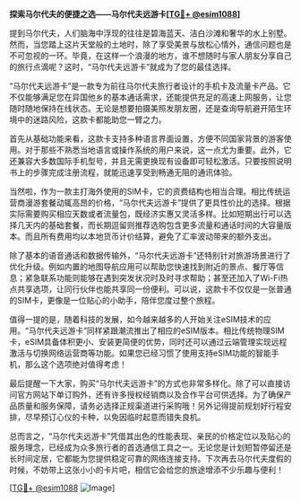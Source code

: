 **探索马尔代夫的便捷之选——马尔代夫远游卡[[TG💪+ @esim1088](https://t.me/s/esim1088)]**

提到马尔代夫，人们脑海中浮现的往往是碧海蓝天、洁白沙滩和奢华的水上别墅。然而，当您踏上这片天堂般的土地时，除了享受美景与放松心情外，通信问题也是不可忽视的一环。毕竟，在这样一个浪漫的地方，谁不想随时与家人朋友分享自己的旅行点滴呢？这时，“马尔代夫远游卡”就成为了您的最佳选择。

“马尔代夫远游卡”是一款专为前往马尔代夫旅行者设计的手机卡及流量卡产品。它不仅能够满足您在异国他乡的基本通话需求，还能提供充足的高速上网服务，让您随时随地保持在线状态。无论是想要拍摄美照发朋友圈，还是查询导航避开陌生环境中的迷路风险，这款卡都能助您一臂之力。

首先从基础功能来看，这款卡支持多种语言界面设置，方便不同国家背景的游客使用。对于那些不熟悉当地语言或操作系统的用户来说，这一点尤为重要。此外，它还兼容大多数国际手机型号，并且无需更换现有设备即可轻松激活。只要按照说明书上的步骤完成注册流程，就能迅速享受到畅通无阻的通讯体验。

当然啦，作为一款主打海外使用的SIM卡，它的资费结构也相当合理。相比传统运营商漫游套餐动辄高昂的价格，“马尔代夫远游卡”提供了更具性价比的选择。根据实际需要购买相应天数或者流量包，既经济实惠又灵活多样。比如短期出行可以选择几天内的基础套餐，而长期逗留则推荐选购包含更多流量和通话时间的大容量版本。而且所有费用均以本地货币计价结算，避免了汇率波动带来的额外支出。

除了基本的语音通话和数据传输外，“马尔代夫远游卡”还特别针对旅游场景进行了优化升级。例如内置的地图导航应用可以帮助您快速找到附近的景点、餐厅等信息；紧急联系功能则能够在遇到突发状况时及时寻求帮助；甚至还加入了Wi-Fi热点共享选项，让同行伙伴也能共享同一份便利。可以说，这款卡不仅仅是一张普通的SIM卡，更像是一位贴心的小助手，陪伴您度过整个旅程。

值得一提的是，随着科技的发展，如今越来越多的人开始关注eSIM技术的应用。“马尔代夫远游卡”同样紧跟潮流推出了相应的eSIM版本。相比传统物理SIM卡，eSIM具备体积更小、安装更简便的优势，同时还可以通过云端管理实现远程激活与切换网络运营商等功能。如果您已经习惯了使用支持eSIM功能的智能手机，那么这个选项绝对值得考虑！

最后提醒一下大家，购买“马尔代夫远游卡”的方式也非常多样化。除了可以直接访问官方网站下单订购外，还有许多授权经销商以及合作平台可供选择。为了确保产品质量和服务保障，请务必选择正规渠道进行采购哦！另外记得提前规划好行程安排，尽早预订心仪的卡种，以免因临时起意而错失良机。

总而言之，“马尔代夫远游卡”凭借其出色的性能表现、亲民的价格定位以及贴心的服务理念，已经成为众多旅行者的首选通信工具之一。无论您是计划短暂停留还是长时间定居，它都能为您提供稳定可靠的网络连接支持。下次再去马尔代夫度假的时候，不妨带上这张小小的卡片吧，相信它会给您的旅途增添不少乐趣与便利！

[[TG💪+ @esim1088](https://t.me/s/esim1088) ![Image](https://i.postimg.cc/4NQfJmqS/Snipaste-2025-05-13-00-14-12.png)]